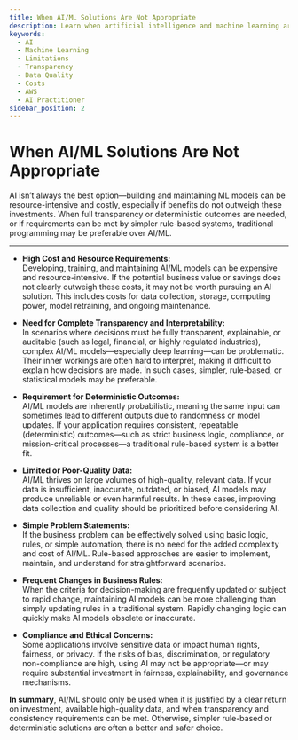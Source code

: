 ```yaml
---
title: When AI/ML Solutions Are Not Appropriate
description: Learn when artificial intelligence and machine learning are not the right fit, including cases with high costs, transparency needs, or limited data, for the AWS AI Practitioner exam.
keywords:
  - AI
  - Machine Learning
  - Limitations
  - Transparency
  - Data Quality
  - Costs
  - AWS
  - AI Practitioner
sidebar_position: 2
---
```


# When AI/ML Solutions Are Not Appropriate

AI isn’t always the best option—building and maintaining ML models can be resource-intensive and costly, especially if benefits do not outweigh these investments. When full transparency or deterministic outcomes are needed, or if requirements can be met by simpler rule-based systems, traditional programming may be preferable over AI/ML.

---

- **High Cost and Resource Requirements:**  
  Developing, training, and maintaining AI/ML models can be expensive and resource-intensive. If the potential business value or savings does not clearly outweigh these costs, it may not be worth pursuing an AI solution. This includes costs for data collection, storage, computing power, model retraining, and ongoing maintenance.

- **Need for Complete Transparency and Interpretability:**  
  In scenarios where decisions must be fully transparent, explainable, or auditable (such as legal, financial, or highly regulated industries), complex AI/ML models—especially deep learning—can be problematic. Their inner workings are often hard to interpret, making it difficult to explain how decisions are made. In such cases, simpler, rule-based, or statistical models may be preferable.

- **Requirement for Deterministic Outcomes:**  
  AI/ML models are inherently probabilistic, meaning the same input can sometimes lead to different outputs due to randomness or model updates. If your application requires consistent, repeatable (deterministic) outcomes—such as strict business logic, compliance, or mission-critical processes—a traditional rule-based system is a better fit.

- **Limited or Poor-Quality Data:**  
  AI/ML thrives on large volumes of high-quality, relevant data. If your data is insufficient, inaccurate, outdated, or biased, AI models may produce unreliable or even harmful results. In these cases, improving data collection and quality should be prioritized before considering AI.

- **Simple Problem Statements:**  
  If the business problem can be effectively solved using basic logic, rules, or simple automation, there is no need for the added complexity and cost of AI/ML. Rule-based approaches are easier to implement, maintain, and understand for straightforward scenarios.

- **Frequent Changes in Business Rules:**  
  When the criteria for decision-making are frequently updated or subject to rapid change, maintaining AI models can be more challenging than simply updating rules in a traditional system. Rapidly changing logic can quickly make AI models obsolete or inaccurate.

- **Compliance and Ethical Concerns:**  
  Some applications involve sensitive data or impact human rights, fairness, or privacy. If the risks of bias, discrimination, or regulatory non-compliance are high, using AI may not be appropriate—or may require substantial investment in fairness, explainability, and governance mechanisms.

**In summary**, AI/ML should only be used when it is justified by a clear return on investment, available high-quality data, and when transparency and consistency requirements can be met. Otherwise, simpler rule-based or deterministic solutions are often a better and safer choice.
